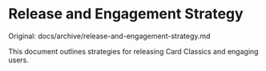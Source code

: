 # Release and Engagement Strategy

Original: docs/archive/release-and-engagement-strategy.md

This document outlines strategies for releasing Card Classics and engaging users.

